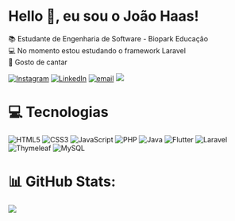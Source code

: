 # Hello 👋, eu sou o João Haas!
📚 Estudante de Engenharia de Software - Biopark Educação<br>💻 No momento estou estudando o framework Laravel<br>🎤 Gosto de cantar<br>

[![Instagram](https://img.shields.io/badge/Instagram-%23E4405F.svg?logo=Instagram&logoColor=white)](https://instagram.com/joaovhaas) [![LinkedIn](https://img.shields.io/badge/LinkedIn-%230077B5.svg?logo=linkedin&logoColor=white)](https://linkedin.com/in/haasjoao) [![email](https://img.shields.io/badge/Email-D14836?logo=gmail&logoColor=white)](mailto:haaszcomercial@gmail.com) 
![](https://komarev.com/ghpvc/?username=haaszdev&style=flat-square)

# 💻 Tecnologias
![HTML5](https://img.shields.io/badge/html5-%23E34F26.svg?style=for-the-badge&logo=html5&logoColor=white) ![CSS3](https://img.shields.io/badge/css3-%231572B6.svg?style=for-the-badge&logo=css3&logoColor=white) ![JavaScript](https://img.shields.io/badge/javascript-%23323330.svg?style=for-the-badge&logo=javascript&logoColor=%23F7DF1E) ![PHP](https://img.shields.io/badge/php-%23777BB4.svg?style=for-the-badge&logo=php&logoColor=white) ![Java](https://img.shields.io/badge/java-%23ED8B00.svg?style=for-the-badge&logo=openjdk&logoColor=white) ![Flutter](https://img.shields.io/badge/Flutter-%2302569B.svg?style=for-the-badge&logo=Flutter&logoColor=white) ![Laravel](https://img.shields.io/badge/laravel-%23FF2D20.svg?style=for-the-badge&logo=laravel&logoColor=white) ![Thymeleaf](https://img.shields.io/badge/Thymeleaf-%23005C0F.svg?style=for-the-badge&logo=Thymeleaf&logoColor=white) ![MySQL](https://img.shields.io/badge/mysql-4479A1.svg?style=for-the-badge&logo=mysql&logoColor=white)

# 📊 GitHub Stats:
![](https://github-readme-stats.vercel.app/api/top-langs/?username=haaszdev&theme=dracula&hide_border=false&include_all_commits=false&count_private=false&layout=compact)

